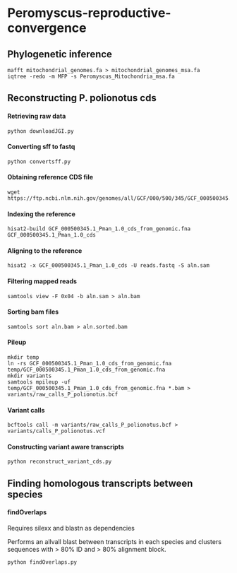 # Peromyscus-reproductive-convergence

## Phylogenetic inference
```
mafft mitochondrial_genomes.fa > mitochondrial_genomes_msa.fa
iqtree -redo -m MFP -s Peromyscus_Mitochondria_msa.fa 
```

## Reconstructing P. polionotus cds

#### Retrieving raw data
```
python downloadJGI.py
```

#### Converting sff to fastq
```
python convertsff.py
```

#### Obtaining reference CDS file
```
wget https://ftp.ncbi.nlm.nih.gov/genomes/all/GCF/000/500/345/GCF_000500345.1_Pman_1.0/GCF_000500345.1_Pman_1.0_cds_from_genomic.fna.gz
```

#### Indexing the reference
```
hisat2-build GCF_000500345.1_Pman_1.0_cds_from_genomic.fna GCF_000500345.1_Pman_1.0_cds
```

#### Aligning to the reference
```
hisat2 -x GCF_000500345.1_Pman_1.0_cds -U reads.fastq -S aln.sam
```

#### Filtering mapped reads
```
samtools view -F 0x04 -b aln.sam > aln.bam
```

#### Sorting bam files
```
samtools sort aln.bam > aln.sorted.bam
```

#### Pileup
```
mkdir temp
ln -rs GCF_000500345.1_Pman_1.0_cds_from_genomic.fna temp/GCF_000500345.1_Pman_1.0_cds_from_genomic.fna
mkdir variants
samtools mpileup -uf temp/GCF_000500345.1_Pman_1.0_cds_from_genomic.fna *.bam > variants/raw_calls_P_polionotus.bcf
```
#### Variant calls
```
bcftools call -m variants/raw_calls_P_polionotus.bcf > variants/calls_P_polionotus.vcf
```

#### Constructing variant aware transcripts
```
python reconstruct_variant_cds.py
```

## Finding homologous transcripts between species

#### findOverlaps
Requires silexx and blastn as dependencies

Performs an allvall blast between transcripts in each species and clusters sequences with > 80% ID and > 80% alignment block.

```
python findOverlaps.py
```
